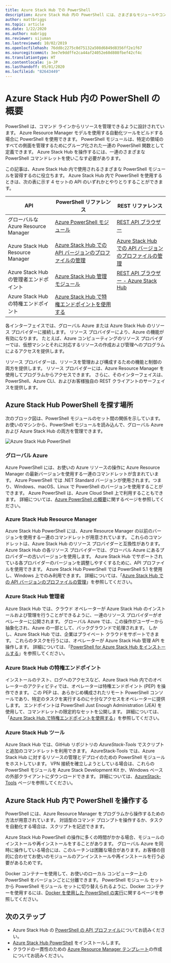 ```yaml
---
title: Azure Stack Hub での PowerShell
description: Azure Stack Hub 内の PowerShell には、さまざまなモジュールやコンテキストがあります。
author: mattbriggs
ms.topic: article
ms.date: 1/22/2020
ms.author: mabrigg
ms.reviewer: sijuman
ms.lastreviewed: 10/02/2019
ms.openlocfilehash: 76dd8c2275c0d75132a508d6849d8356ff2e1f67
ms.sourcegitcommit: 3ee7e9ddffe2ca44af24052e60d808fbef42cf4c
ms.translationtype: HT
ms.contentlocale: ja-JP
ms.lasthandoff: 05/01/2020
ms.locfileid: "82643449"
---
```

# <a name="get-started-with-powershell-in-azure-stack-hub"></a>Azure Stack Hub 内の PowerShell の概要

PowerShell は、コマンド ラインからリソースを管理できるように設計されています。 Azure Resource Manager モデルを使用する自動化ツールをビルドする場合に PowerShell を使用できます。 PowerShell モジュールは、特定の領域のすべての側面を管理するためにグループ化された一連の PowerShell 関数として定義できます。 Azure Stack Hub を操作するには、一連のさまざまな PowerShell コマンドレットを使いこなす必要があります。

この記事は、Azure Stack Hub 内で使用されるさまざまな PowerShell モジュールを習得するのに役立ちます。 Azure Stack Hub 内で PowerShell を使用するときは、次の表に示す 4 セットの API のいずれかとやりとりすることができます。

| API | PowerShell リファレンス | REST リファレンス |
| --- | --- | --- |
| グローバルな Azure Resource Manager | [Azure PowerShell モジュール](https://github.com/Azure/azure-powershell/blob/master/documentation/azure-powershell-modules.md) | [REST API ブラウザー](https://docs.microsoft.com/rest/api/) |
| Azure Stack Hub Resource Manager | [Azure Stack Hub での API バージョンのプロファイルの管理](azure-stack-version-profiles.md) | [Azure Stack Hub での API バージョンのプロファイルの管理](azure-stack-version-profiles.md) |
| Azure Stack Hub の管理者エンドポイント | [Azure Stack Hub 管理モジュール](https://docs.microsoft.com/powershell/azure/azure-stack/overview) | [REST API ブラウザー - Azure Stack Hub](https://docs.microsoft.com/rest/api/?term=Azure%20Azure%20Stack%20Admin) |
| Azure Stack Hub の特権エンドポイント | [Azure Stack Hub で特権エンドポイントを使用する](../operator/azure-stack-privileged-endpoint.md) | |

各インターフェイスでは、グローバル Azure または Azure Stack Hub のリソース プロバイダーに接続します。 リソース プロバイダーにより、Azure の機能が有効になります。 たとえば、Azure コンピューティングのリソース プロバイダーでは、仮想マシンとそれに対応するリソースの作成および管理へのプログラムによるアクセスを提供します。

リソース プロバイダーは、リソースを管理および構成するための機能と制御の両方を提供します。 リソース プロバイダーには、Azure Resource Manager を使用してプログラムからアクセスできます。 さらに、そのインターフェイスは、PowerShell、Azure CLI、およびお客様独自の REST クライアントのサーフェイスを提供します。

## <a name="where-to-find-azure-stack-hub-powershell"></a>Azure Stack Hub PowerShell を探す場所

次のブロック図は、PowerShell モジュールのセット間の関係を示しています。 お使いのマシンから、PowerShell モジュールを読み込んで、グローバル Azure および Azure Stack Hub の両方を管理できます。

![Azure Stack Hub PowerShell](media/azure-stack-powershell-overview/azure-stack-powerShell.svg)

### <a name="global-azure"></a>グローバル Azure

Azure PowerShell には、お使いの Azure リソースの操作に Azure Resource Manager の最新バージョンを使用する一連のコマンドレットが含まれています。 Azure PowerShell では .NET Standard バージョンが使用されます。つまり、Windows、macOS、Linux で PowerShell のバージョンを使用することができます。 Azure PowerShell は、Azure Cloud Shell 上で利用することもできます。 詳細については、[Azure PowerShell の概要](https://docs.microsoft.com/powershell/azure/get-started-azureps)に関するページを参照してください。

### <a name="azure-stack-hub-resource-manager"></a>Azure Stack Hub Resource Manager

Azure Stack Hub PowerShell には、Azure Resource Manager の以前のバージョンを使用する一連のコマンドレットが用意されています。 これらのコマンドレットは、Azure Stack Hub のリソース プロバイダーと互換性があります。 Azure Stack Hub の各リソース プロバイダーでは、グローバル Azure にあるプロバイダーの古いバージョンを使用します。 Azure Stack Hub でサポートされている各プロバイダーのバージョンを調整しやすくするために、API プロファイルを使用できます。 Azure Stack Hub PowerShell では PowerShell 5.1 を使用し、Windows 上でのみ利用できます。 詳細については、「[Azure Stack Hub での API バージョンのプロファイルの管理](azure-stack-version-profiles.md)」を参照してください。

### <a name="azure-stack-hub-administrator"></a>Azure Stack Hub 管理者

Azure Stack Hub では、クラウド オペレーターが Azure Stack Hub のインストールおよび管理を行うことができるように、一連のリソース プロバイダーがオペレーターに公開されます。 グローバル Azure では、この操作がユーザーから抽象化され、Azure の一部として、バックグラウンドで処理されます。 しかし、Azure Stack Hub では、企業はプライベート クラウドをサポートできます。 これらのタスクを行うには、オペレーターが Azure Stack Hub 管理 API を操作します。 詳細については、「[PowerShell for Azure Stack Hub をインストールする](../operator/azure-stack-powershell-install.md)」を参照してください。

### <a name="azure-stack-hub-privileged-endpoint"></a>Azure Stack Hub の特権エンドポイント

インストールのテスト、ログへのアクセスなど、Azure Stack Hub 内でのオペレーターのアクティビティでは、オペレーターは特権エンドポイント (PEP) を操作できます。 この PEP は、あらかじめ構成されたリモート PowerShell コンソールであり、特定のタスクを実行するのに十分なアクセスをオペレーターに提供します。 エンドポイントは PowerShell Just Enough Administration (JEA) を使用して、コマンドレットの限定的なセットを公開します。 詳細については、「[Azure Stack Hub で特権エンドポイントを使用する](../operator/azure-stack-privileged-endpoint.md)」を参照してください。

### <a name="azure-stack-hub-tools"></a>Azure Stack Hub ツール

Azure Stack Hub では、GitHub リポジトリの *AzureStack-Tools* でスクリプトと追加のコマンドレットを利用できます。 AzureStack-Tools では、Azure Stack Hub に対するリソースの管理とデプロイのための PowerShell モジュールをホストしています。 VPN 接続を確立しようとしている場合は、これらの PowerShell モジュールを Azure Stack Development Kit か、Windows ベースの外部クライアントにダウンロードできます。 詳細については、[AzureStack-Tools](https://github.com/Azure/AzureStack-Tools) ページを参照してください。

## <a name="work-with-powershell-in-azure-stack-hub"></a>Azure Stack Hub 内で PowerShell を操作する

PowerShell には、Azure Resource Manager をプログラムから操作するための方法が用意されています。 対話型のコマンド プロンプトを操作するか、タスクを自動化する場合は、スクリプトを記述できます。

Azure Stack Hub PowerShell の操作に多くの時間がかかる場合、モジュールのインストールや再インストールをすることがあります。 グローバル Azure を同時に操作している場合には、このルーチンは困難な場合があります。お客様の目的に合わせてお使いのモジュールのアンインストールや再インストールを行う必要があるためです。 

Docker コンテナーを使用して、お使いのローカル コンピューター上の PowerShell をバージョンごとに分離できます。 PowerShell モジュール セットから PowerShell モジュール セットに切り替えられるように、Docker コンテナーを使用するには、[Docker を使用した PowerShell の実行](azure-stack-powershell-user-docker.md)に関するページを参照してください。


## <a name="next-steps"></a>次のステップ

- Azure Stack Hub の [PowerShell の API プロファイル](azure-stack-version-profiles.md)についてお読みください。
- [Azure Stack Hub PowerShell](../operator/azure-stack-powershell-install.md) をインストールします。
- クラウドの一貫性のための [Azure Resource Manager テンプレート](azure-stack-develop-templates.md)の作成についてお読みください。
